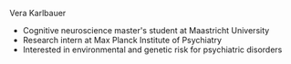 Vera Karlbauer
- Cognitive neuroscience master's student at Maastricht University
- Research intern at Max Planck Institute of Psychiatry
- Interested in environmental and genetic risk for psychiatric disorders


<!---
v-karlbauer/v-karlbauer is a ✨ special ✨ repository because its `README.md` (this file) appears on your GitHub profile.
You can click the Preview link to take a look at your changes.
--->
